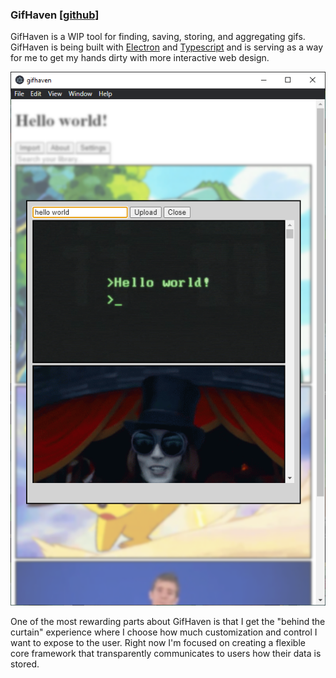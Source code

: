 ### GifHaven [[github]](https://github.com/tayydev/GifHaven)

GifHaven is a WIP tool for finding, saving, storing, and aggregating gifs.
GifHaven is being built with [Electron](https://www.electronjs.org/) and [Typescript](https://www.typescriptlang.org/) and is serving as a way for me to get my hands dirty with more interactive web design.

![This screenshot shows off basic Tenor search functionality, as well as some very in-progress CSS](../img/gifhaven_dev_search.png)

One of the most rewarding parts about GifHaven is that I get the "behind the curtain" experience where I choose how much customization and control I want to expose to the user.
Right now I'm focused on creating a flexible core framework that transparently communicates to users how their data is stored.
